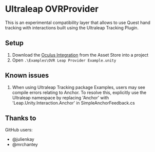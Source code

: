 # Ultraleap OVRProvider

This is an experimental compatibility layer that allows to use Quest hand tracking with interactions built using the Ultraleap Tracking Plugin.

## Setup

1. Download the [Oculus Integration](https://assetstore.unity.com/packages/tools/integration/oculus-integration-82022) from the Asset Store into a project
2. Open `.\Examples\OVR Leap Provider Example.unity`

## Known issues

1. When using Ultraleap Tracking package Examples, users may see compile errors relating to Anchor. To resolve this, explicitly use the Ultraleap namespace by replacing 'Anchor' with 'Leap.Unity.Interaction.Anchor' in SimpleAnchorFeedback.cs

## Thanks to

GitHub users:
- @julienkay
- @mrchantey